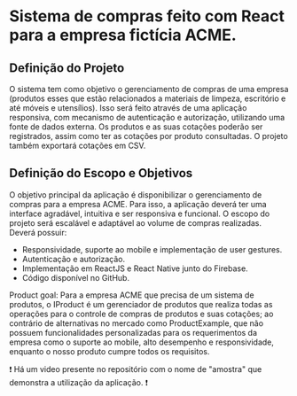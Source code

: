 # Sistema de compras feito com React para a empresa fictícia ACME.

## Definição do Projeto
O sistema tem como objetivo o gerenciamento de compras de uma empresa (produtos
esses que estão relacionados a materiais de limpeza, escritório e até móveis e utensílios).
Isso será feito através de uma aplicação responsiva, com mecanismo de autenticação e
autorização, utilizando uma fonte de dados externa. Os produtos e as suas cotações poderão
ser registrados, assim como ter as cotações por produto consultadas. O projeto também
exportará cotações em CSV.

## Definição do Escopo e Objetivos
O objetivo principal da aplicação é disponibilizar o gerenciamento de compras para a
empresa ACME. Para isso, a aplicação deverá ter uma interface agradável, intuitiva e ser
responsiva e funcional. O escopo do projeto será escalável e adaptável ao volume de
compras realizadas. Deverá possuir:

* Responsividade, suporte ao mobile e implementação de user gestures.
* Autenticação e autorização.
* Implementação em ReactJS e React Native junto do Firebase.
* Código disponível no GitHub.

Product goal: Para a empresa ACME que precisa de um sistema de produtos, o IProduct é
um gerenciador de produtos que realiza todas as operações para o controle de compras de
produtos e suas cotações; ao contrário de alternativas no mercado como ProductExample,
que não possuem funcionalidades personalizadas para os requerimentos da empresa como
o suporte ao mobile, alto desempenho e responsividade, enquanto o nosso produto cumpre
todos os requisitos.

:exclamation: Há um video presente no repositório com o nome de "amostra" que demonstra a utilização da aplicação. :exclamation: